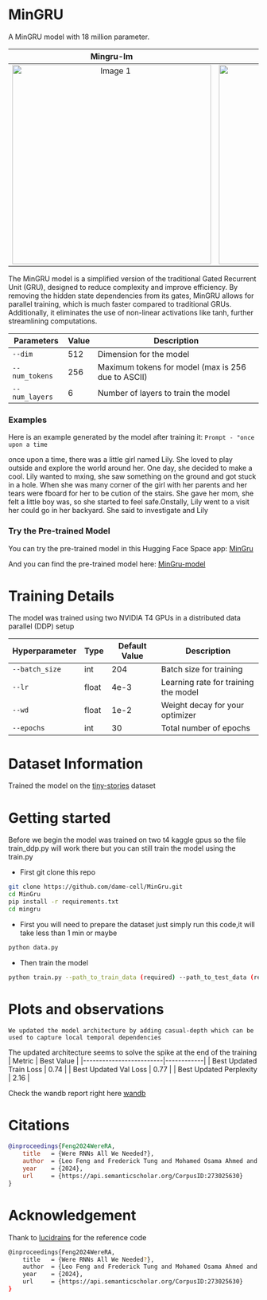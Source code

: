 # MinGRU

A MinGRU model with 18 million parameter.

Mingru-lm             |  Mingru
:-------------------------:|:-------------------------:
<img src="mingru/images/mingru_lm.png" alt="Image 1" width="400"/> | <img src="mingru/images/mingru.png" alt="Image 1" width="400"/>

The MinGRU model is a simplified version of the traditional Gated Recurrent Unit (GRU), designed to reduce complexity and improve efficiency. By removing the hidden state dependencies from its gates, MinGRU allows for parallel training, which is much faster compared to traditional GRUs. Additionally, it eliminates the use of non-linear activations like tanh, further streamlining computations.


| Parameters           | Value | Description                                       |
|----------------------|-------|---------------------------------------------------|
| `--dim`              | 512   | Dimension for the model                           |
| `--num_tokens`       | 256   | Maximum tokens for model (max is 256 due to ASCII)|
| `--num_layers`       | 6     | Number of layers to train the model               |


### Examples 

Here is an example generated by the model after training it:
`Prompt - "once upon a time`
<div style="word-wrap: break-word;">
once upon a time, there was a little girl named Lily. She loved to play outside and explore the world around her. One day, she decided to make a cool. Lily wanted to mxing, she saw something on the ground and got stuck in a hole. When she was many corner of the girl with her parents and her tears were fboard for her to be cution of the stairs. She gave her mom, she felt a little boy was, so she started to feel safe.Onstally, Lily went to a visit her could go in her backyard. She said to investigate and Lily
</div>



### Try the Pre-trained Model
You can try the pre-trained model in this Hugging Face Space app:
[MinGru](https://huggingface.co/spaces/damerajee/mingru-stories)  

And you can find the pre-trained model here: 
[MinGru-model](https://huggingface.co/damerajee/mingru/blob/main/best_model_2.pt)
# Training Details

The model was trained using two NVIDIA T4 GPUs in a distributed data parallel (DDP) setup

| Hyperparameter        | Type   | Default Value | Description                                       |
|-----------------------|--------|---------------|---------------------------------------------------|
| `--batch_size`        | int    | 204           | Batch size for training                           |
| `--lr`                | float  | 4e-3          | Learning rate for training the model              |
| `--wd`                | float  | 1e-2          | Weight decay for your optimizer                   |
| `--epochs`            | int    | 30            | Total number of epochs                            |


# Dataset Information 

Trained the model on the  [tiny-stories](https://huggingface.co/datasets/roneneldan/TinyStories?row=19]) dataset 

# Getting started 

Before we begin the model was trained on two t4 kaggle gpus so the file train_ddp.py will work there but you can still train the model using the train.py 

- First git clone this repo 
```bash 
git clone https://github.com/dame-cell/MinGru.git
cd MinGru 
pip install -r requirements.txt 
cd mingru 
```

- First you will need to prepare the dataset just simply run this code,it will take less than 1 min or maybe  

```bash
python data.py 
```


- Then train the model 
```bash 
python train.py --path_to_train_data (required) --path_to_test_data (required) --batch_size 204 
```


# Plots and observations 
`We updated the model architecture by adding casual-depth which can be used to capture local temporal dependencies` 

The updated architecture seems to solve the spike at the end of the training 
| Metric                  | Best Value |
|-------------------------|------------|
| Best Updated Train Loss          | 0.74       |
| Best Updated Val Loss    | 0.77       |
| Best Updated Perplexity          | 2.16       |

Check the wandb report right here [wandb](https://wandb.ai/doss72180/mingru-ddp/runs/6wrgpwt3?nw=nwuserdoss72180)

# Citations

```bibtex
@inproceedings{Feng2024WereRA,
    title   = {Were RNNs All We Needed?},
    author  = {Leo Feng and Frederick Tung and Mohamed Osama Ahmed and Yoshua Bengio and Hossein Hajimirsadegh},
    year    = {2024},
    url     = {https://api.semanticscholar.org/CorpusID:273025630}
}
```

# Acknowledgement 
Thank to [lucidrains](https://github.com/lucidrains/minGRU-pytorch) for the reference code 
```bash
@inproceedings{Feng2024WereRA,
    title   = {Were RNNs All We Needed?},
    author  = {Leo Feng and Frederick Tung and Mohamed Osama Ahmed and Yoshua Bengio and Hossein Hajimirsadegh},
    year    = {2024},
    url     = {https://api.semanticscholar.org/CorpusID:273025630}
}

```
